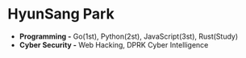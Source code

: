 # HyunSang Park
- **Programming -** Go(1st), Python(2st), JavaScript(3st), Rust(Study)
- **Cyber Security -** Web Hacking, DPRK Cyber Intelligence
